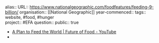 alias::
URL:: https://www.nationalgeographic.com/foodfeatures/feeding-9-billion/
organisation:: [[National Geographic]] 
year-commenced::
tags:: website, #food, #hunger  
project:: #EFA 
question::
public:: true

- [A Plan to Feed the World | Future of Food - YouTube](https://www.youtube.com/watch?v=Spgo4nNYsuQ)
-